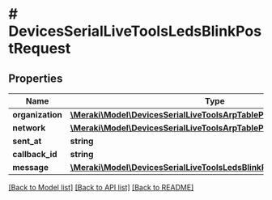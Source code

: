 # # DevicesSerialLiveToolsLedsBlinkPostRequest

## Properties

Name | Type | Description | Notes
------------ | ------------- | ------------- | -------------
**organization** | [**\Meraki\Model\DevicesSerialLiveToolsArpTablePostRequestOrganization**](DevicesSerialLiveToolsArpTablePostRequestOrganization.md) |  | [optional]
**network** | [**\Meraki\Model\DevicesSerialLiveToolsArpTablePostRequestOrganization**](DevicesSerialLiveToolsArpTablePostRequestOrganization.md) |  | [optional]
**sent_at** | **string** |  | [optional]
**callback_id** | **string** |  | [optional]
**message** | [**\Meraki\Model\DevicesSerialLiveToolsLedsBlinkPostRequestMessage**](DevicesSerialLiveToolsLedsBlinkPostRequestMessage.md) |  | [optional]

[[Back to Model list]](../../README.md#models) [[Back to API list]](../../README.md#endpoints) [[Back to README]](../../README.md)
